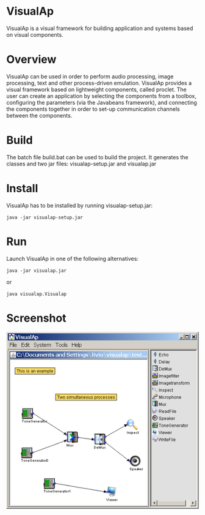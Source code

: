 # VisualAp
VisualAp is a visual framework for building application and systems based on visual components.
# Overview
VisualAp can be used in order to perform audio processing, image processing, text and other process-driven emulation. VisualAp provides a visual framework based on lightweight components, called proclet.
The user can create an application by selecting the components from a toolbox, configuring the parameters (via the Javabeans framework), and connecting the components together in order to set-up communication channels between the components.

# Build
The batch file build.bat can be used to build the project. It generates the classes and two jar files: visualap-setup.jar and visualap.jar
# Install
VisualAp has to be installed by running visualap-setup.jar:
```
java -jar visualap-setup.jar
```
# Run
Launch VisualAp in one of the following alternatives:
```
java -jar visualap.jar
```
or
```
java visualap.Visualap
```
# Screenshot

![Screenshot](https://raw.githubusercontent.com/javalc6/VisualAp/master/visualap/helpfile_c.png)
